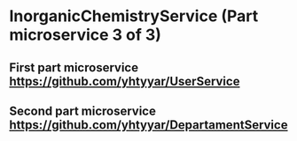 # InorganicChemistryService (Part microservice 3 of 3)

## First part microservice  https://github.com/yhtyyar/UserService

## Second part microservice https://github.com/yhtyyar/DepartamentService
